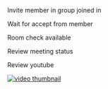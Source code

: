 Invite member in group joined in

Wait for accept from member

Room check available

Review meeting status

Review youtube

[![video thumbnail](https://i.ytimg.com/vi/pk2_acMQpNs/2.jpg?time=1485758795677)](https://youtu.be/pk2_acMQpNs) 